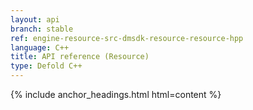 ```yaml
---
layout: api
branch: stable
ref: engine-resource-src-dmsdk-resource-resource-hpp
language: C++
title: API reference (Resource)
type: Defold C++
---
```

{% include anchor_headings.html html=content %}